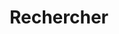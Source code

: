 ---
title: "Rechercher" # in any language you want
layout: "search" # is necessary
# url: "/archive"
# description: "Description for Search"
summary: "search"
placeholder: "Mot ou texte à rechercher"
---